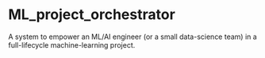 # ML_project_orchestrator
A system to empower an ML/AI engineer (or a small data-science team) in a full-lifecycle machine-learning project.
